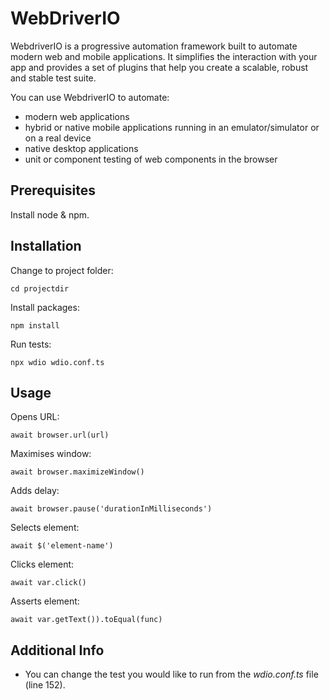 # WebDriverIO

WebdriverIO is a progressive automation framework built to automate modern web and mobile applications. It simplifies the interaction with your app and provides a set of plugins that help you create a scalable, robust and stable test suite.

You can use WebdriverIO to automate:

- modern web applications
- hybrid or native mobile applications running in an emulator/simulator or on a real device
- native desktop applications
- unit or component testing of web components in the browser


Prerequisites
---

Install node & npm. 


Installation
---

Change to project folder:

```cd projectdir```

Install packages:

```npm install```

Run tests:

```npx wdio wdio.conf.ts```


Usage
---

Opens URL:

```await browser.url(url)```

Maximises window:

```await browser.maximizeWindow()```

Adds delay:

```await browser.pause('durationInMilliseconds')```

Selects element:

```await $('element-name')```

Clicks element:

```await var.click()```

Asserts element:

```await var.getText()).toEqual(func)```


Additional Info
---

- You can change the test you would like to run from the <i>wdio.conf.ts</i> file (line 152). 
